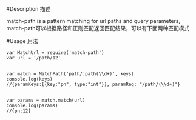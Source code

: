 
#Description 描述

match-path is a pattern matching for url paths and query parameters,
match-path可以根据路径和正则匹配返回匹配结果，可以有下面两种匹配模式


#Usage 用法

```javascipt
var MatchUrl = require('match-path')
var url = '/path/12'


var match = MatchPath('path/:path(\\d+)', keys)
console.log(keys)
//{paramKeys:[{key:"pn", type:"int"}], paramReg: "/path/(\\d+)"}


var params = match.match(url)
console.log(params)
//{pn:12}
```